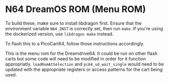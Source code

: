 # N64 DreamOS ROM (Menu ROM)

To build these, make sure to install libdragon first. Ensure that the environment variable `N64_INST` is correctly set, then run `make`. If you're using the dockerized version, use `libdragon make` instead.

To flash this to a PicoCart64, follow those instructions accordingly.

This is the menu rom for the Dreamdrive64. It could be run on other flash carts but some code will need to be modified in order for it function appropriatly. 
`loadRomAtSelection` and `pc64_sd_wait_single` would need to be updated with the appropriate registers or access patterns for the cart being used.
